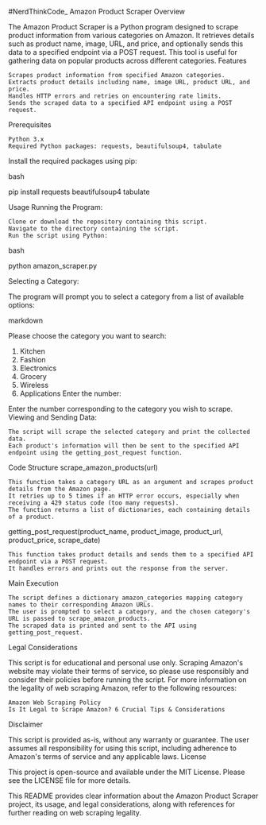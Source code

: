 #NerdThinkCode_
Amazon Product Scraper
Overview

The Amazon Product Scraper is a Python program designed to scrape product information from various categories on Amazon. It retrieves details such as product name, image, URL, and price, and optionally sends this data to a specified endpoint via a POST request. This tool is useful for gathering data on popular products across different categories.
Features

    Scrapes product information from specified Amazon categories.
    Extracts product details including name, image URL, product URL, and price.
    Handles HTTP errors and retries on encountering rate limits.
    Sends the scraped data to a specified API endpoint using a POST request.

Prerequisites

    Python 3.x
    Required Python packages: requests, beautifulsoup4, tabulate

Install the required packages using pip:

bash

pip install requests beautifulsoup4 tabulate

Usage
Running the Program:

    Clone or download the repository containing this script.
    Navigate to the directory containing the script.
    Run the script using Python:

bash

python amazon_scraper.py

Selecting a Category:

The program will prompt you to select a category from a list of available options:

markdown

Please choose the category you want to search:
1. Kitchen
2. Fashion
3. Electronics
4. Grocery
5. Wireless
6. Applications
Enter the number: 

Enter the number corresponding to the category you wish to scrape.
Viewing and Sending Data:

    The script will scrape the selected category and print the collected data.
    Each product's information will then be sent to the specified API endpoint using the getting_post_request function.

Code Structure
scrape_amazon_products(url)

    This function takes a category URL as an argument and scrapes product details from the Amazon page.
    It retries up to 5 times if an HTTP error occurs, especially when receiving a 429 status code (too many requests).
    The function returns a list of dictionaries, each containing details of a product.

getting_post_request(product_name, product_image, product_url, product_price, scrape_date)

    This function takes product details and sends them to a specified API endpoint via a POST request.
    It handles errors and prints out the response from the server.

Main Execution

    The script defines a dictionary amazon_categories mapping category names to their corresponding Amazon URLs.
    The user is prompted to select a category, and the chosen category's URL is passed to scrape_amazon_products.
    The scraped data is printed and sent to the API using getting_post_request.

Legal Considerations

This script is for educational and personal use only. Scraping Amazon's website may violate their terms of service, so please use responsibly and consider their policies before running the script. For more information on the legality of web scraping Amazon, refer to the following resources:

    Amazon Web Scraping Policy
    Is It Legal to Scrape Amazon? 6 Crucial Tips & Considerations

Disclaimer

This script is provided as-is, without any warranty or guarantee. The user assumes all responsibility for using this script, including adherence to Amazon's terms of service and any applicable laws.
License

This project is open-source and available under the MIT License. Please see the LICENSE file for more details.

This README provides clear information about the Amazon Product Scraper project, its usage, and legal considerations, along with references for further reading on web scraping legality.